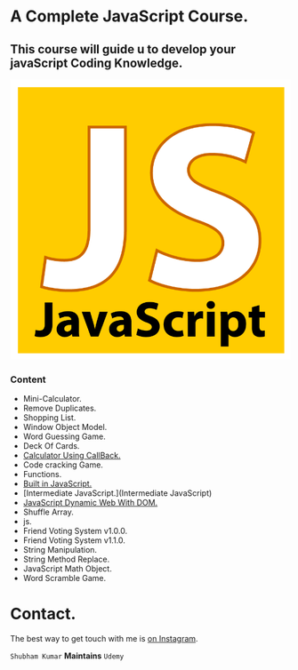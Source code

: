 # A Complete JavaScript Course.

## This course will guide u to develop your javaScript Coding Knowledge.

![JavaScript Image](./js_logo.png)

### Content

- Mini-Calculator.
- Remove Duplicates.
- Shopping List.
- Window Object Model.
- Word Guessing Game.
- Deck Of Cards.
- [Calculator Using CallBack.](Calculator_Using_CallBack)
- Code cracking Game.
- Functions.
- [Built in JavaScript.](Built_in_JavaScript)
- [Intermediate JavaScript.](Intermediate JavaScript)
- [JavaScript Dynamic Web With DOM.](JavaScript_Dynamic_Web_With_DOM)
- Shuffle Array.
- js.
- Friend Voting System v1.0.0.
- Friend Voting System v1.1.0.
- String Manipulation.
- String Method Replace.
- JavaScript Math Object.
- Word Scramble Game.

# Contact.
The best way to get touch with me is [on Instagram](https://www.instagram.com/subham.kumar032/).



`Shubham Kumar` <b>Maintains</b> `Udemy`
